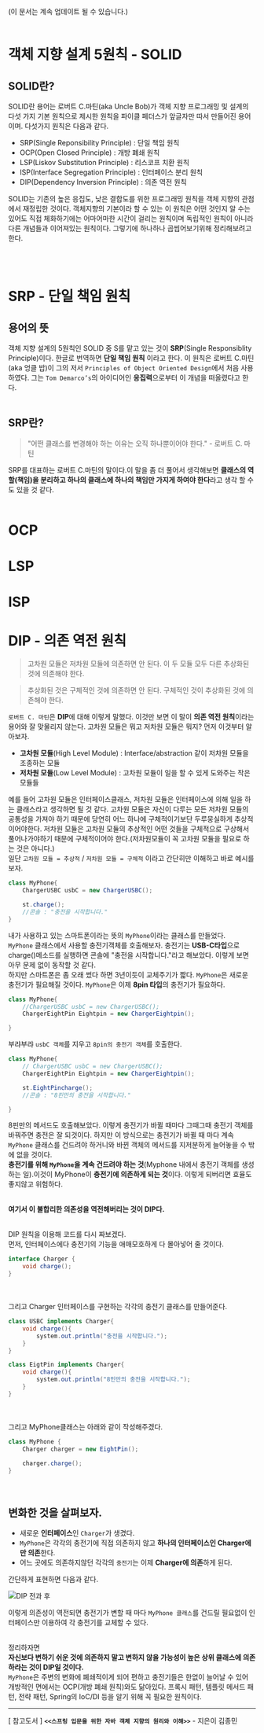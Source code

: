 (이 문서는 계속 업데이트 될 수 있습니다.) <br><br>

# 객체 지향 설계 5원칙 - SOLID

## SOLID란? <br>

SOLID란 용어는 로버트 C.마틴(aka Uncle Bob)가 객체 지향 프로그래밍 및 설계의 다섯 가지 기본 원칙으로 제시한 원칙을 파이클 페더스가 앞글자만 따서 만들어진 용어이며. 다섯가지 원칙은 다음과 같다.
- SRP(Single Reponsibility Principle) : 단일 책임 원칙
- OCP(Open Closed Principle) : 개방 폐쇄 원칙
- LSP(Liskov Substitution Principle) : 리스코프 치환 원칙
- ISP(Interface Segregation Principle) : 인터페이스 분리 원칙
- DIP(Dependency Inversion Principle) : 의존 역전 원칙

SOLID는 기존의 높은 응집도, 낮은 결합도를 위한 프로그래밍 원칙을 객체 지향의 관점에서 재정립한 것이다. 객체지향의 기본이라 할 수 있는 이 원칙은 어떤 것인지 알 수는 있어도 직접 체화하기에는 어마어마한 시간이 걸리는 원칙이며 독립적인 원칙이 아니라 다른 개념들과 이어져있는 원칙이다. 그렇기에 하나하나 곱씹어보기위해 정리해보려고 한다.

<br><br>

# SRP - 단일 책임 원칙

## **용어의 뜻**
객체 지향 설계의 5원칙인 SOLID 중 S를 맡고 있는 것이 **SRP**(Single Responsiblity Principle)이다. 한글로 번역하면 **단일 책임 원칙** 이라고 한다. 이 원칙은 로버트 C.마틴(aka 엉클 밥)이 그의 저서 `Principles of Object Oriented Design`에서 처음 사용하였다. 그는 `Tom Demarco’s`의 아이디어인 **응집력**으로부터 이 개념을 떠올렸다고 한다.<br><br>

## **SRP란?**

> "어떤 클래스를 변경해야 하는 이유는 오직 하나뿐이어야 한다." - 로버트 C. 마틴

SRP를 대표하는 로버트 C.마틴의 말이다.이 말을 좀 더 풀어서 생각해보면 **클래스의 역할(책임)을 분리하고 하나의 클래스에 하나의 책임만 가지게 하여야 한다**라고 생각 할 수도 있을 것 같다.  <br><br>
# OCP
# LSP
# ISP

# DIP - 의존 역전 원칙

> 고차원 모듈은 저차원 모듈에 의존하면 안 된다. 이 두 모듈 모두 다른 추상화된 것에 의존해야 한다.

> 추상화된 것은 구체적인 것에 의존하면 안 된다. 구체적인 것이 추상화된 것에 의존해야 한다.

`로버트 C. 마틴`은 **DIP**에 대해 이렇게 말했다. 이것만 보면 이 말이 **의존 역전 원칙**이라는 용어와 잘 맞물리지 않는다. 고차원 모듈은 뭐고 저차원 모듈은 뭐지? 먼저 이것부터 알아보자.<br>

- **고차원 모듈**(High Level Module) : Interface/abstraction 같이 저차원 모듈을 조종하는 모듈
- **저차원 모듈**(Low Level Module) : 고차원 모듈이 일을 할 수 있게 도와주는 작은 모듈들

예를 들어 고차원 모듈은 인터페이스클래스, 저차원 모듈은 인터페이스에 의해 일을 하는 클래스라고 생각하면 될 것 같다. 고차원 모듈은 자신이 다루는 모든 저차원 모듈의 공통성을 가져야 하기 때문에 당연히 어느 하나에 구체적이기보단 두루뭉실하게 추상적이어야한다. 저차원 모듈은 고차원 모듈의 추상적인 어떤 것들을 구체적으로 구상해서 풀어나가야하기 때문에 구체적이어야 한다.(저차원모듈이 꼭 고차원 모듈을 필요로 하는 것은 아니다.) <br>
 일단 `고차원 모듈 = 추상적` / `저차원 모듈 = 구체적` 이라고 간단히만 이해하고 바로 예시를 보자.


```java
class MyPhone{
    ChargerUSBC usbC = new ChargerUSBC();

    st.charge(); 
    //콘솔 : "충전을 시작합니다."
}
```

내가 사용하고 있는 스마트폰이라는 뜻의 `MyPhone`이라는 클래스를 만들었다.<br> 
`MyPhone` 클래스에서 사용할 충전기객체를 호출해보자. 충전기는 **USB-C타입**으로 charge()메소드를 실행하면 콘솔에 "충전을 시작합니다."라고 해보았다.
이렇게 보면 아무 문제 없이 동작할 것 같다.<br>
하지만 스마트폰은 좀 오래 썼다 하면 3년이듯이 교체주기가 짧다. `MyPhone`은 새로운 충전기가 필요해질 것이다. `MyPhone`은 이제 **8pin 타입**의 충전기가 필요하다.

```java
class MyPhone{
    //ChargerUSBC usbC = new ChargerUSBC();
    ChargerEightPin Eightpin = new ChargerEightpin();

}
```

부랴부랴 `usbC 객체`를 지우고 `8pin의 충전기 객체`를 호출한다.

```java
class MyPhone{
    // ChargerUSBC usbC = new ChargerUSBC();
    ChargerEightPin Eightpin = new ChargerEightpin();

    st.EightPincharge(); 
    //콘솔 : "8핀만의 충전을 시작합니다."

}
```
 8핀만의 메서드도 호출해보았다. 이렇게 충전기가 바뀔 때마다 그때그때 충전기 객체를 바꿔주면 충전은 잘 되것이다. 하지만 이 방식으로는 충전기가 바뀔 때 마다 계속 `MyPhone` 클래스를 건드려야 하거니와 바뀐 객체의 메서드를 지저분하게 늘어놓을 수 밖에 없을 것이다.<br> **충전기를 위해 `MyPhone`을 계속 건드려야 하는 것**(Myphone 내에서 충전기 객체를 생성하는 일).이것이 MyPhone이 **충전기에 의존하게 되는 것**이다. 이렇게 되버리면 효율도 좋지않고 위험하다.<br>
<br>

**여기서 이 불합리한 의존성을 역전해버리는 것이 DIP다.** <br><br>


DIP 원칙을 이용해 코드를 다시 짜보겠다.<br>
먼저, 인터페이스에다 충전기의 기능을 애매모호하게 다 몰아넣어 줄 것이다.<br>
```java
interface Charger {
    void charge();
}
```
<br><br>
그리고 Charger 인터페이스를 구현하는 각각의 충전기 클래스를 만들어준다. <br>

```java
class USBC implements Charger{
    void charge(){
        system.out.println("충전을 시작합니다.");
    }
}
```

```java
class EigtPin implements Charger{
    void charge(){
        system.out.println("8민만의 충전을 시작합니다.");
    }
}
```
<br><br>
그리고 MyPhone클래스는 아래와 같이 작성해주겠다. <br>

```java
class MyPhone {
    Charger charger = new EightPin();
    
    charger.charge();
}
```
<br>

## 변화한 것을 살펴보자.
- 새로운 **인터페이스**인 `Charger`가 생겼다.
- `MyPhone`은 각각의 충전기에 직접 의존하지 않고 **하나의 인터페이스인 Charger에만 의존**한다.
- 어느 곳에도 의존하지않던 각각의 `충전기`는 이제 **Charger에 의존**하게 된다. 

간단하게 표현하면 다음과 같다.

![DIP 전과 후](https://github.com/matamong/Study/blob/master/TIL/OOP/img/DIP_BeforeAfter.png)

이렇게 의존성이 역전되면 충전기가 변할 때 마다 `MyPhone 클래스`를 건드릴 필요없이 인터페이스만 이용하여 각 충전기를 교체할 수 있다. <br>
<br>

정리하자면 <br>
**자신보다 변하기 쉬운 것에 의존하지 말고 변하지 않을 가능성이 높은 상위 클래스에 의존하라는 것이 DIP일 것이다.** <br>
`MyPhone`은 주변의 변화에 폐쇄적이게 되어 편하고 충전기들은 한없이 늘어날 수 있어 개방적인 면에서는 OCP(개방 폐쇄 원칙)와도 닮아있다. 프록시 패턴, 템플릿 메서드 패턴, 전략 패턴, Spring의 IoC/DI 등을 알기 위해 꼭 필요한 원칙이다.




* * *
[ 참고도서 ] **`<<스프링 입문을 위한 자바 객체 지향의 원리와 이해>>`** - 지은이 김종민
